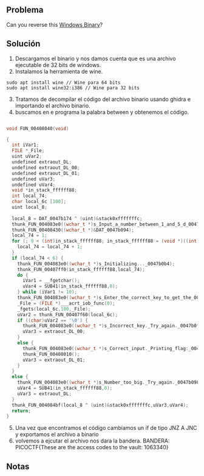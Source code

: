 ## Problema
Can you reverse this [Windows Binary](https://jupiter.challenges.picoctf.org/static/0ef5d0d6d552cd5e0bd60c2adbddaa94/win-exec-1.exe)?

## Solución
1. Descargamos el binario y nos damos cuenta que es una archivo ejecutable de 32 bits de windows.
2. Instalamos la herramienta de wine.
``` sehll
sudo apt install wine // Wine para 64 bits
sudo apt install wine32:i386 // Wine para 32 bits
```
3. Tratamos de decompilar el código del archivo binario usando ghidra e importando el archivo binario.
4. buscamos en e programa la palabra between y obtenemos el código.
``` C

void FUN_00408040(void)

{
  int iVar1;
  FILE *_File;
  uint uVar2;
  undefined extraout_DL;
  undefined extraout_DL_00;
  undefined extraout_DL_01;
  undefined uVar3;
  undefined uVar4;
  void *in_stack_ffffff88;
  int local_74;
  char local_6c [100];
  uint local_8;
  
  local_8 = DAT_0047b174 ^ (uint)&stack0xfffffffc;
  thunk_FUN_004083e0((wchar_t *)s_Input_a_number_between_1_and_5_d_0047b06c);
  thunk_FUN_00408430((wchar_t *)&DAT_0047b094);
  local_74 = 1;
  for (; 9 < (int)in_stack_ffffff88; in_stack_ffffff88 = (void *)((int)in_stack_ffffff88 / 10)) {
    local_74 = local_74 + 1;
  }
  if (local_74 < 6) {
    thunk_FUN_004083e0((wchar_t *)s_Initializing..._0047b0b4);
    thunk_FUN_00407ff0(in_stack_ffffff88,local_74);
    do {
      iVar1 = __fgetchar();
      uVar4 = SUB41(in_stack_ffffff88,0);
    } while (iVar1 != 10);
    thunk_FUN_004083e0((wchar_t *)s_Enter_the_correct_key_to_get_the_0047b0c8);
    _File = (FILE *)___acrt_iob_func(0);
    _fgets(local_6c,100,_File);
    uVar2 = thunk_FUN_00407f60(local_6c);
    if ((char)uVar2 == '\0') {
      thunk_FUN_004083e0((wchar_t *)s_Incorrect_key._Try_again._0047b0f8);
      uVar3 = extraout_DL_00;
    }
    else {
      thunk_FUN_004083e0((wchar_t *)s_Correct_input._Printing_flag:_0047b114);
      thunk_FUN_00408010();
      uVar3 = extraout_DL_01;
    }
  }
  else {
    thunk_FUN_004083e0((wchar_t *)s_Number_too_big._Try_again._0047b098);
    uVar4 = SUB41(in_stack_ffffff88,0);
    uVar3 = extraout_DL;
  }
  thunk_FUN_004084bf(local_8 ^ (uint)&stack0xfffffffc,uVar3,uVar4);
  return;
}


```
5. Una vez que encontramos el código cambiamos un if de tipo JNZ A JNC y exportamos el archivo a binario
6.  volvemos a ejcutar el archivo nos dara la bandera.
BANDERA:  PICOCTF{These are the access codes to the vault: 1063340}






## Notas
